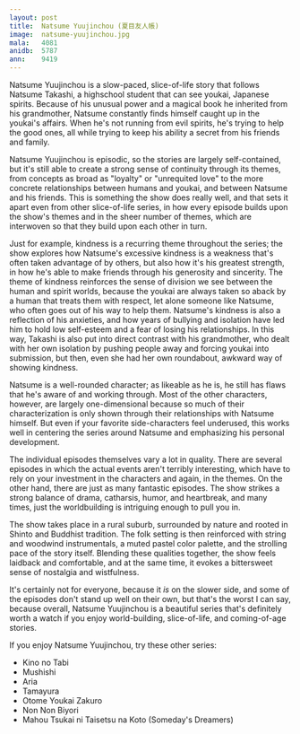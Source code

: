 ```yaml
---
layout: post
title:  Natsume Yuujinchou (夏目友人帳)
image:  natsume-yuujinchou.jpg
mala:   4081
anidb:  5787
ann:    9419
---
```


Natsume Yuujinchou is a slow-paced, slice-of-life story that follows Natsume Takashi, a highschool student that can see youkai, Japanese spirits.
Because of his unusual power and a magical book he inherited from his grandmother, Natsume constantly finds himself caught up in the youkai's affairs.
When he's not running from evil spirits, he's trying to help the good ones, all while trying to keep his ability a secret from his friends and family.

Natsume Yuujinchou is episodic, so the stories are largely self-contained, but it's still able to create a strong sense of continuity through its themes, from concepts as broad as "loyalty" or "unrequited love" to the more concrete relationships between humans and youkai, and between Natsume and his friends.
This is something the show does really well, and that sets it apart even from other slice-of-life series, in how every episode builds upon the show's themes and in the sheer number of themes, which are interwoven so that they build upon each other in turn.

Just for example, kindness is a recurring theme throughout the series; the show explores how Natsume's excessive kindness is a weakness that's often taken advantage of by others, but also how it's his greatest strength, in how he's able to make friends through his generosity and sincerity.
The theme of kindness reinforces the sense of division we see between the human and spirit worlds, because the youkai are always taken so aback by a human that treats them with respect, let alone someone like Natsume, who often goes out of his way to help them.
Natsume's kindness is also a reflection of his anxieties, and how years of bullying and isolation have led him to hold low self-esteem and a fear of losing his relationships.
In this way, Takashi is also put into direct contrast with his grandmother, who dealt with her own isolation by pushing people away and forcing youkai into submission, but then, even she had her own roundabout, awkward way of showing kindness.

Natsume is a well-rounded character; as likeable as he is, he still has flaws that he's aware of and working through.
Most of the other characters, however, are largely one-dimensional because so much of their characterization is only shown through their relationships with Natsume himself.
But even if your favorite side-characters feel underused, this works well in centering the series around Natsume and emphasizing his personal development.

The individual episodes themselves vary a lot in quality.
There are several episodes in which the actual events aren't terribly interesting, which have to rely on your investment in the characters and again, in the themes.
On the other hand, there are just as many fantastic episodes.
The show strikes a strong balance of drama, catharsis, humor, and heartbreak, and many times, just the worldbuilding is intriguing enough to pull you in.

The show takes place in a rural suburb, surrounded by nature and rooted in Shinto and Buddhist tradition.
The folk setting is then reinforced with string and woodwind instrumentals, a muted pastel color palette, and the strolling pace of the story itself.
Blending these qualities together, the show feels laidback and comfortable, and at the same time, it evokes a bittersweet sense of nostalgia and wistfulness.

It's certainly not for everyone, because it *is* on the slower side, and some of the episodes don't stand up well on their own, but that's the worst I can say, because overall, Natsume Yuujinchou is a beautiful series that's definitely worth a watch if you enjoy world-building, slice-of-life, and coming-of-age stories.

If you enjoy Natsume Yuujinchou, try these other series:

* Kino no Tabi
* Mushishi
* Aria
* Tamayura
* Otome Youkai Zakuro
* Non Non Biyori
* Mahou Tsukai ni Taisetsu na Koto (Someday's Dreamers)